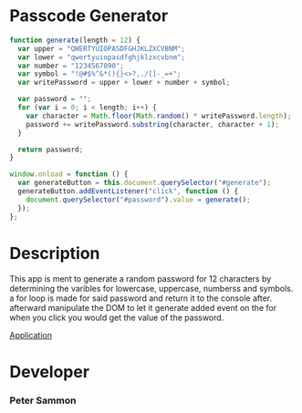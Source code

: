 # Passcode Generator


```javascript
function generate(length = 12) {
  var upper = "QWERTYUIOPASDFGHJKLZXCVBNM";
  var lower = "qwertyuiopasdfghjklzxcvbnm";
  var number = "1234567890";
  var symbol = "!@#$%^&*(){}<>?,./[]-_=+";
  var writePassword = upper + lower + number + symbol;

  var password = "";
  for (var i = 0; i < length; i++) {
    var character = Math.floor(Math.random() * writePassword.length);
    password += writePassword.substring(character, character + 1);
  }

  return password;
}

window.onload = function () {
  var generateButton = this.document.querySelector("#generate");
  generateButton.addEventListener("click", function () {
    document.querySelector("#password").value = generate();
  });
};
```
# Description


<p>This app is ment to generate a random password for 12 characters by determining the varibles for lowercase, uppercase, numberss and symbols. a for loop is made for said password and return it to the console after. afterward manipulate the DOM to let it generate added event on the for when you click you would get the value of the password.</p>

[Application](http://127.0.0.1:5500/Develop/index.html)

# Developer

### Peter Sammon


